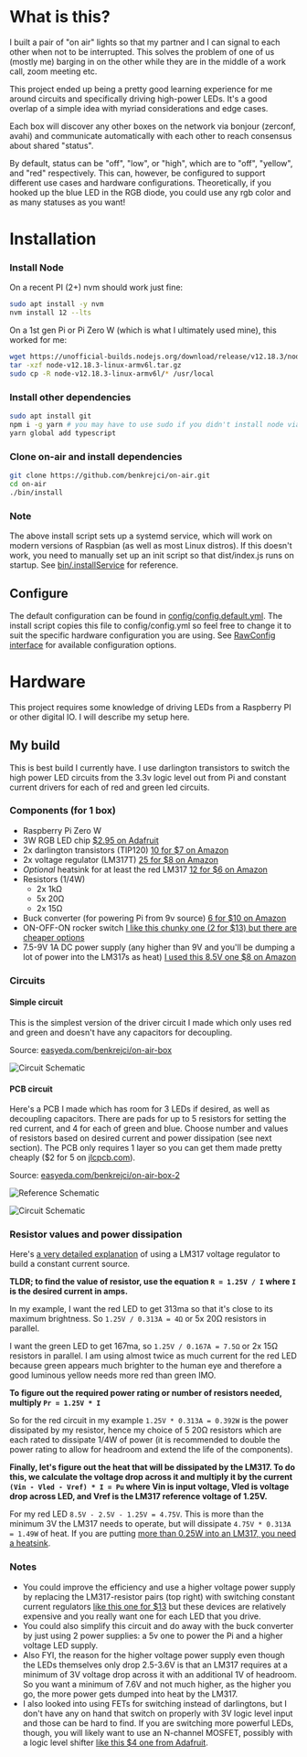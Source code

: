 # What is this?

I built a pair of "on air" lights so that my partner and I can signal to each other when not to be interrupted.
This solves the problem of one of us (mostly me) barging in on the other while they are in the middle of a work call, zoom meeting etc.

This project ended up being a pretty good learning experience for me around circuits and specifically driving high-power LEDs. It's a good overlap of a simple idea with myriad considerations and edge cases. 

Each box will discover any other boxes on the network via bonjour (zerconf, avahi) and communicate automatically with each other to reach consensus about shared "status".

By default, status can be "off", "low", or "high", which are to "off", "yellow", and "red" respectively.
This can, however, be configured to support different use cases and hardware configurations. Theoretically, if you hooked up the blue LED in the RGB diode, you could use any rgb color and as many statuses as you want!

# Installation

### Install Node

On a recent PI (2+) nvm should work just fine:
```sh
sudo apt install -y nvm
nvm install 12 --lts
```

On a 1st gen Pi or Pi Zero W (which is what I ultimately used mine), this worked for me:
```sh
wget https://unofficial-builds.nodejs.org/download/release/v12.18.3/node-v12.18.3-linux-armv6l.tar.gz
tar -xzf node-v12.18.3-linux-armv6l.tar.gz
sudo cp -R node-v12.18.3-linux-armv6l/* /usr/local
```

### Install other dependencies

```sh
sudo apt install git
npm i -g yarn # you may have to use sudo if you didn't install node via nvm
yarn global add typescript
```

### Clone on-air and install dependencies

```sh
git clone https://github.com/benkrejci/on-air.git
cd on-air
./bin/install
```

### Note

The above install script sets up a systemd service, which will work on modern versions of Raspbian (as well as most Linux distros).
If this doesn't work, you need to manually set up an init script so that dist/index.js runs on startup. See [bin/.installService](./bin/installService) for reference.

## Configure

The default configuration can be found in [config/config.default.yml](config/config.default.yml).
The install script copies this file to config/config.yml so feel free to change it to suit the specific hardware configuration you are using. See [RawConfig interface](lib/config.ts#L3) for available configuration options.

# Hardware

This project requires some knowledge of driving LEDs from a Raspberry PI or other digital IO. I will describe my setup here.

## My build

This is best build I currently have. I use darlington transistors to switch the high power LED circuits from the 3.3v logic level out from Pi and constant current drivers for each of red and green led circuits.

### Components (for 1 box)

- Raspberry Pi Zero W
- 3W RGB LED chip [$2.95 on Adafruit](https://www.adafruit.com/product/2530)
- 2x darlington transistors (TIP120) [10 for $7 on Amazon](https://www.amazon.com/gp/product/B083TQN12B)
- 2x voltage regulator (LM317T) [25 for $8 on Amazon](https://www.amazon.com/gp/product/B07VNNHWF9)
- *Optional* heatsink for at least the red LM317 [12 for $6 on Amazon](https://www.amazon.com/Insulator-Rubberized-Regulator-Transistor-20mmx15mmx11mm/dp/B07PGVZ7CJ) 
- Resistors (1/4W)
  - 2x 1kΩ
  - 5x 20Ω
  - 2x 15Ω
- Buck converter (for powering Pi from 9v source) [6 for $10 on Amazon](https://www.amazon.com/gp/product/B076H3XHXP)
- ON-OFF-ON rocker switch [I like this chunky one (2 for $13) but there are cheaper options](https://www.amazon.com/gp/product/B07PDQN6P8)
- 7.5-9V 1A DC power supply (any higher than 9V and you'll be dumping a lot of power into the LM317s as heat) [I used this 8.5V one $8 on Amazon](https://www.amazon.com/gp/product/B08CH9C3K6)

### Circuits

#### Simple circuit

This is the simplest version of the driver circuit I made which only uses red and green and doesn't have any capacitors for decoupling.

Source: [easyeda.com/benkrejci/on-air-box](https://easyeda.com/benkrejci/on-air-box)

![Circuit Schematic](docs/simple-schematic.svg)

#### PCB circuit

Here's a PCB I made which has room for 3 LEDs if desired, as well as decoupling capacitors. There are pads for up to 5 resistors for setting the red current, and 4 for each of green and blue. Choose number and values of resistors based on desired current and power dissipation (see next section). The PCB only requires 1 layer so you can get them made pretty cheaply ($2 for 5 on [jlcpcb.com](https://jlcpcb.com/)).

Source: [easyeda.com/benkrejci/on-air-box-2](https://easyeda.com/benkrejci/on-air-box-2)

![Reference Schematic](docs/pcb-reference-schematic.svg)

![Circuit Schematic](docs/pcb.svg)

### Resistor values and power dissipation

Here's [a very detailed explanation](https://theparanoidtroll.com/2011/01/05/constant-current-sourceload-lm317/) of using a LM317 voltage regulator to build a constant current source.

**TLDR; to find the value of resistor, use the equation `R = 1.25V / I` where `I` is the desired current in amps.**

In my example, I want the red LED to get 313ma so that it's close to its maximum brightness. So `1.25V / 0.313A = 4Ω` or 5x 20Ω resistors in parallel.

I want the green LED to get 167ma, so `1.25V / 0.167A = 7.5Ω` or 2x 15Ω resistors in parallel. I am using almost twice as much current for the red LED because green appears much brighter to the human eye and therefore a good luminous yellow needs more red than green IMO.

**To figure out the required power rating or number of resistors needed, multiply `Pr = 1.25V * I`**

So for the red circuit in my example `1.25V * 0.313A = 0.392W` is the power dissipated by my resistor, hence my choice of 5 20Ω resistors which are each rated to dissipate 1/4W of power (it is recommended to double the power rating to allow for headroom and extend the life of the components).

**Finally, let's figure out the heat that will be dissipated by the LM317. To do this, we calculate the voltage drop across it and multiply it by the current `(Vin - Vled - Vref) * I = Pu` where Vin is input voltage, Vled is voltage drop across LED, and Vref is the LM317 reference voltage of 1.25V.**
 
 For my red LED `8.5V - 2.5V - 1.25V = 4.75V`. This is more than the minimum 3V the LM317 needs to operate, but will dissipate `4.75V * 0.313A = 1.49W` of heat. If you are putting [more than 0.25W into an LM317, you need a heatsink](http://www.reuk.co.uk/wordpress/electric-circuit/lm317t-heatsinking/).

### Notes

- You could improve the efficiency and use a higher voltage power supply by replacing the LM317-resistor pairs (top right) with switching constant current regulators [like this one for $13](https://www.ledsupply.com/led-drivers/buckpuck-dc-led-drivers) but these devices are relatively expensive and you really want one for each LED that you drive.
- You could also simplify this circuit and do away with the buck converter by just using 2 power supplies: a 5v one to power the Pi and a higher voltage LED supply.
- Also FYI, the reason for the higher voltage power supply even though the LEDs themselves only drop 2.5-3.6V is that an LM317 requires at a minimum of 3V voltage drop across it with an additional 1V of headroom. So you want a minimum of 7.6V and not much higher, as the higher you go, the more power gets dumped into heat by the LM317.
- I also looked into using FETs for switching instead of darlingtons, but I don't have any on hand that switch on properly with 3V logic level input and those can be hard to find. If you are switching more powerful LEDs, though, you will likely want to use an N-channel MOSFET, possibly with a logic level shifter [like this $4 one from Adafruit](https://www.adafruit.com/product/757).